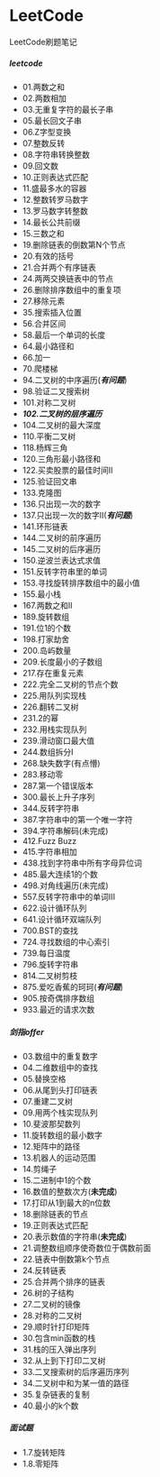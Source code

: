 # LeetCode
LeetCode刷题笔记

##### leetcode
- 01.两数之和
- 02.两数相加
- 03.无重复字符的最长子串 
- 05.最长回文子串
- 06.Z字型变换
- 07.整数反转
- 08.字符串转换整数
- 09.回文数
- 10.正则表达式匹配
- 11.盛最多水的容器
- 12.整数转罗马数字
- 13.罗马数字转整数
- 14.最长公共前缀
- 15.三数之和
- 19.删除链表的倒数第N个节点
- 20.有效的括号
- 21.合并两个有序链表
- 24.两两交换链表中的节点
- 26.删除排序数组中的重复项
- 27.移除元素
- 35.搜索插入位置
- 56.合并区间
- 58.最后一个单词的长度
- 64.最小路径和
- 66.加一
- 70.爬楼梯
- 94.二叉树的中序遍历(***有问题***)
- 98.验证二叉搜索树
- 101.对称二叉树
- ***102.二叉树的层序遍历***
- 104.二叉树的最大深度
- 110.平衡二叉树
- 118.杨辉三角
- 120.三角形最小路径和
- 122.买卖股票的最佳时间II
- 125.验证回文串
- 133.克隆图
- 136.只出现一次的数字
- 137.只出现一次的数字II(***有问题***)
- 141.环形链表
- 144.二叉树的前序遍历
- 145.二叉树的后序遍历
- 150.逆波兰表达式求值
- 151.反转字符串里的单词
- 153.寻找旋转排序数组中的最小值
- 155.最小栈
- 167.两数之和II
- 189.旋转数组
- 191.位1的个数
- 198.打家劫舍
- 200.岛屿数量
- 209.长度最小的子数组
- 217.存在重复元素
- 222.完全二叉树的节点个数
- 225.用队列实现栈
- 226.翻转二叉树
- 231.2的幂
- 232.用栈实现队列
- 239.滑动窗口最大值
- 244.数组拆分I
- 268.缺失数字(有点懵)
- 283.移动零
- 287.第一个错误版本
- 300.最长上升子序列
- 344.反转字符串
- 387.字符串中的第一个唯一字符
- 394.字符串解码(未完成)
- 412.Fuzz Buzz
- 415.字符串相加
- 438.找到字符串中所有字母异位词
- 485.最大连续1的个数
- 498.对角线遍历(未完成)
- 557.反转字符串中的单词III
- 622.设计循环队列
- 641.设计循环双端队列
- 700.BST的查找
- 724.寻找数组的中心索引
- 739.每日温度
- 796.旋转字符串
- 814.二叉树剪枝
- 875.爱吃香蕉的珂珂(***有问题***)
- 905.按奇偶排序数组
- 933.最近的请求次数

##### 剑指offer
- 03.数组中的重复数字
- 04.二维数组中的查找
- 05.替换空格
- 06.从尾到头打印链表
- 07.重建二叉树
- 09.用两个栈实现队列
- 10.斐波那契数列
- 11.旋转数组的最小数字
- 12.矩阵中的路径
- 13.机器人的运动范围
- 14.剪绳子
- 15.二进制中1的个数
- 16.数值的整数次方(**未完成**)
- 17.打印从1到最大的n位数
- 18.删除链表的节点
- 19.正则表达式匹配
- 20.表示数值的字符串(**未完成**)
- 21.调整数组顺序使奇数位于偶数前面
- 22.链表中倒数第k个节点
- 24.反转链表
- 25.合并两个排序的链表
- 26.树的子结构
- 27.二叉树的镜像
- 28.对称的二叉树
- 29.顺时针打印矩阵
- 30.包含min函数的栈
- 31.栈的压入弹出序列
- 32.从上到下打印二叉树
- 33.二叉搜索树的后序遍历序列
- 34.二叉树中和为某一值的路径
- 35.复杂链表的复制
- 40.最小的k个数

##### 面试题
- 1.7.旋转矩阵
- 1.8.零矩阵